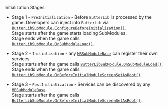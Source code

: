 Initialization Stages:  

* Stage 1 - ``PreInitialization`` - Before ``ButterLib`` is processed by the game. Developers can inject into ``ButterLib`` via [``ButterLibSubModule.ConfigureBeforeInitialization()``](xref:Bannerlord.ButterLib.ButterLibSubModule#collapsible-Bannerlord_ButterLib_ButterLibSubModule_ConfigureBeforeInitialization_System_Action_Microsoft_Extensions_DependencyInjection_IServiceCollection__).  
Stage starts after the game starts loading SubModules.  
Stage ends when the game calls [``ButterLibSubModule.OnSubModuleLoad()``](xref:Bannerlord.ButterLib.ButterLibSubModule#collapsible-Bannerlord_ButterLib_ButterLibSubModule_OnSubModuleLoad).  

* Stage 2 - ``Initialization`` - any [``MBSubModuleBase``](https://apidoc.bannerlord.com/v/1.2.7/class_tale_worlds_1_1_mount_and_blade_1_1_m_b_sub_module_base.html) can register their own services.  
Stage starts after the game calls [``ButterLibSubModule.OnSubModuleLoad()``](xref:Bannerlord.ButterLib.ButterLibSubModule#collapsible-Bannerlord_ButterLib_ButterLibSubModule_OnSubModuleLoad).  
Stage ends when the game calls [``ButterLibSubModule.OnBeforeInitialModuleScreenSetAsRoot()``](xref:Bannerlord.ButterLib.ButterLibSubModule#collapsible-Bannerlord_ButterLib_ButterLibSubModule_OnBeforeInitialModuleScreenSetAsRoot).  

* Stage 3 - ``PostInitialization`` - Services can be discovered by any [``MBSubModuleBase``](https://apidoc.bannerlord.com/v/1.2.7/class_tale_worlds_1_1_mount_and_blade_1_1_m_b_sub_module_base.html).  
Stage starts after the game calls [``ButterLibSubModule.OnBeforeInitialModuleScreenSetAsRoot()``](xref:Bannerlord.ButterLib.ButterLibSubModule#collapsible-Bannerlord_ButterLib_ButterLibSubModule_OnBeforeInitialModuleScreenSetAsRoot).  

